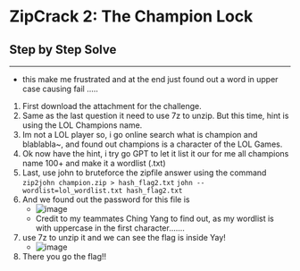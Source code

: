 # ZipCrack 2: The Champion Lock
## Step by Step Solve
---
* this make me frustrated and at the end just found out a word in upper case causing fail .....
1. First download the attachment for the challenge.
2. Same as the last question it need to use 7z to unzip. But this time, hint is using the LOL Champions name.
3. Im not a LOL player so, i go online search what is champion and blablabla~, and found out champions is a character of the LOL Games.
4. Ok now have the hint, i try go GPT to let it list it our for me all champions name 100+ and make it a wordlist (.txt)
5. Last, use john to bruteforce the zipfile answer using the command
   ```zip2john champion.zip > hash_flag2.txt```
   ```john --wordlist=lol_wordlist.txt hash_flag2.txt```
6. And we found out the password for this file is
   - ![image](https://github.com/user-attachments/assets/02af9e4f-3dc4-455b-83b1-e3937200acbd)
   - Credit to my teammates Ching Yang to find out, as my wordlist is with uppercase in the first character.......
7. use 7z to unzip it and we can see the flag is inside Yay!
   - ![image](https://github.com/user-attachments/assets/747118fd-d46b-4736-95b8-055d58d15c86)
8. There you go the flag!!

